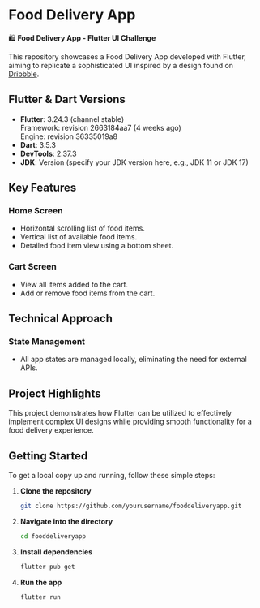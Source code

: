 # Food Delivery App

🛍️ **Food Delivery App - Flutter UI Challenge**

This repository showcases a Food Delivery App developed with Flutter, aiming to replicate a sophisticated UI inspired by a design found on [Dribbble](https://dribbble.com/shots/15082658-Food-Delivery-App).

## Flutter & Dart Versions
- **Flutter**: 3.24.3 (channel stable)  
  Framework: revision 2663184aa7 (4 weeks ago)  
  Engine: revision 36335019a8
- **Dart**: 3.5.3
- **DevTools**: 2.37.3
- **JDK**: Version (specify your JDK version here, e.g., JDK 11 or JDK 17)

## Key Features

### Home Screen
- Horizontal scrolling list of food items.
- Vertical list of available food items.
- Detailed food item view using a bottom sheet.

### Cart Screen
- View all items added to the cart.
- Add or remove food items from the cart.

## Technical Approach
### State Management
- All app states are managed locally, eliminating the need for external APIs.

## Project Highlights
This project demonstrates how Flutter can be utilized to effectively implement complex UI designs while providing smooth functionality for a food delivery experience.

## Getting Started
To get a local copy up and running, follow these simple steps:

1. **Clone the repository**
   ```bash
   git clone https://github.com/yourusername/fooddeliveryapp.git

2. **Navigate into the directory**
   ```bash
   cd fooddeliveryapp

3. **Install dependencies**
   ```bash
   flutter pub get

4. **Run the app**
   ```bash
   flutter run
